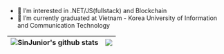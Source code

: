 - 👀 I’m interested in .NET/JS(fullstack) and Blockchain
- 🌱 I’m currently graduated at Vietnam - Korea University of Information and Communication Technology


| <a><img align="center" src="[https://github-readme-stats.vercel.app/api?username=sinjunior&show_icons=true&include_all_commits=true&theme=buefy&hide_border=true](https://github-readme-stats.vercel.app/api/top-langs/?username=HungThinhIT&layout=compact&hide=html,css,blade&langs_count=8)" alt="SinJunior's github stats" /></a> | <a><img align="center" src="https://github-readme-stats.vercel.app/api/top-langs/?username=sinjunior&layout=compact&theme=buefy&hide_border=true" /></a> |
| ------------- | ------------- |
<!---
SinJunior/SinJunior is a ✨ special ✨ repository because its `README.md` (this file) appears on your GitHub profile.
You can click the Preview link to take a look at your changes.
--->
